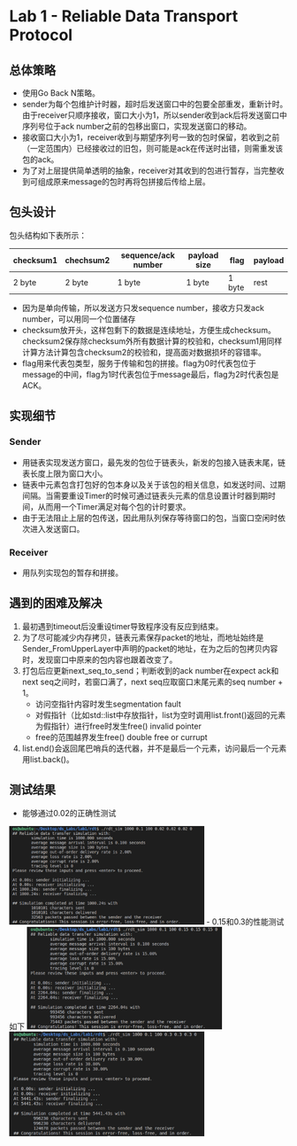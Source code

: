 # Lab 1 - Reliable Data Transport Protocol

## 总体策略
 - 使用Go Back N策略。
 - sender为每个包维护计时器，超时后发送窗口中的包要全部重发，重新计时。由于receiver只顺序接收，窗口大小为1，所以sender收到ack后将发送窗口中序列号位于ack number之前的包移出窗口，实现发送窗口的移动。
 - 接收窗口大小为1，receiver收到与期望序列号一致的包时保留，若收到之前（一定范围内）已经接收过的旧包，则可能是ack在传送时出错，则需重发该包的ack。
 - 为了对上层提供简单透明的抽象，receiver对其收到的包进行暂存，当完整收到可组成原来message的包时再将包拼接后传给上层。

## 包头设计
包头结构如下表所示：

| checksum1 |   chechsum2  |  sequence/ack number |  payload size  | flag   | payload | 
| --------  | ------------ | -------------------  | -------------- | ------ | ------  |
| 2 byte    |  2 byte      |  1 byte              |  1 byte        | 1 byte | rest    |

- 因为是单向传输，所以发送方只发sequence number，接收方只发ack number，可以用同一个位置储存
- checksum放开头，这样包剩下的数据是连续地址，方便生成checksum。checksum2保存除checksum外所有数据计算的校验和，checksum1用同样计算方法计算包含checksum2的校验和，提高面对数据损坏的容错率。
- flag用来代表包类型，服务于传输和包的拼接。flag为0时代表包位于message的中间，flag为1时代表包位于message最后，flag为2时代表包是ACK。

## 实现细节
### Sender
 - 用链表实现发送方窗口，最先发的包位于链表头，新发的包接入链表末尾，链表长度上限为窗口大小。
 - 链表中元素包含打包好的包本身以及关于该包的相关信息，如发送时间、过期间隔。当需要重设Timer的时候可通过链表头元素的信息设置计时器到期时间，从而用一个Timer满足对每个包的计时要求。
 - 由于无法阻止上层的包传送，因此用队列保存等待窗口的包，当窗口空闲时依次进入发送窗口。

### Receiver
 - 用队列实现包的暂存和拼接。

## 遇到的困难及解决
 1. 最初遇到timeout后没重设timer导致程序没有反应到结束。
 2. 为了尽可能减少内存拷贝，链表元素保存packet的地址，而地址始终是Sender_FromUpperLayer中声明的packet的地址，在为之后的包拷贝内容时，发现窗口中原来的包内容也跟着改变了。
 3. 打包后应更新next_seq_to_send；判断收到的ack number在expect ack和next seq之间时，若窗口满了，next seq应取窗口末尾元素的seq number + 1。
     - 访问空指针内容时发生segmentation fault
     - 对假指针（比如std::list中存放指针，list为空时调用list.front()返回的元素为假指针）进行free时发生free() invalid pointer
     - free的范围越界发生free() double free or currupt
 5. list.end()会返回尾巴哨兵的迭代器，并不是最后一个元素，访问最后一个元素用list.back()。

## 测试结果
 - 能够通过0.02的正确性测试
 <img src="https://github.com/Shang-QY/DS-Labs/blob/main/images/correct_0.02.png" width="70%">
 - 0.15和0.3的性能测试如下
 <img src="https://github.com/Shang-QY/DS-Labs/blob/main/images/ref_0.15.png" width="70%">
 <img src="https://github.com/Shang-QY/DS-Labs/blob/main/images/ref_0.3.png" width="70%">
 

